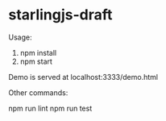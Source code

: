 # starlingjs-draft

Usage: 

1. npm install
2. npm start

Demo is served at localhost:3333/demo.html

Other commands:

npm run lint
npm run test
